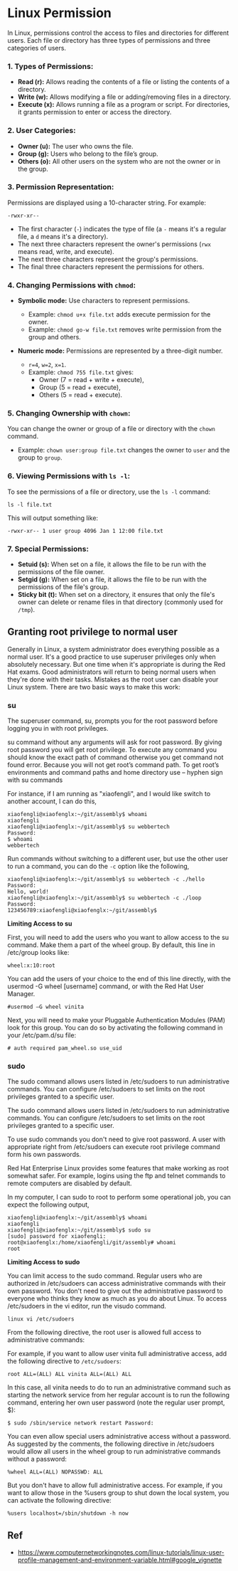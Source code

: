 # Linux Permission

In Linux, permissions control the access to files and directories for different users. Each file or directory has three types of permissions and three categories of users.

### 1. **Types of Permissions:**
   - **Read (r):** Allows reading the contents of a file or listing the contents of a directory.
   - **Write (w):** Allows modifying a file or adding/removing files in a directory.
   - **Execute (x):** Allows running a file as a program or script. For directories, it grants permission to enter or access the directory.

### 2. **User Categories:**
   - **Owner (u):** The user who owns the file.
   - **Group (g):** Users who belong to the file’s group.
   - **Others (o):** All other users on the system who are not the owner or in the group.

### 3. **Permission Representation:**
   Permissions are displayed using a 10-character string. For example:
   ```
   -rwxr-xr--
   ```
   - The first character (`-`) indicates the type of file (a `-` means it's a regular file, a `d` means it's a directory).
   - The next three characters represent the owner's permissions (`rwx` means read, write, and execute).
   - The next three characters represent the group's permissions.
   - The final three characters represent the permissions for others.

### 4. **Changing Permissions with `chmod`:**
   - **Symbolic mode:** Use characters to represent permissions.
     - Example: `chmod u+x file.txt` adds execute permission for the owner.
     - Example: `chmod go-w file.txt` removes write permission from the group and others.

   - **Numeric mode:** Permissions are represented by a three-digit number.
     - `r=4`, `w=2`, `x=1`.
     - Example: `chmod 755 file.txt` gives:
       - Owner (7 = read + write + execute),
       - Group (5 = read + execute),
       - Others (5 = read + execute).

### 5. **Changing Ownership with `chown`:**
   You can change the owner or group of a file or directory with the `chown` command.
   - Example: `chown user:group file.txt` changes the owner to `user` and the group to `group`.

### 6. **Viewing Permissions with `ls -l`:**
   To see the permissions of a file or directory, use the `ls -l` command:
   ```
   ls -l file.txt
   ```
   This will output something like:
   ```
   -rwxr-xr-- 1 user group 4096 Jan 1 12:00 file.txt
   ```

### 7. **Special Permissions:**
   - **Setuid (s):** When set on a file, it allows the file to be run with the permissions of the file owner.
   - **Setgid (g):** When set on a file, it allows the file to be run with the permissions of the file's group.
   - **Sticky bit (t):** When set on a directory, it ensures that only the file's owner can delete or rename files in that directory (commonly used for `/tmp`).

## **Granting root privilege to normal user**

Generally in Linux, a system administrator does everything possible as a normal user. It's a good practice to use superuser privileges only when absolutely necessary. But one time when it's appropriate is during the Red Hat exams. Good administrators will return to being normal users when they're done with their tasks. Mistakes as the root user can disable your Linux system. There are two basic ways to make this work:

### **su**

The superuser command, su, prompts you for the root password before logging you in with root privileges.

su command without any arguments will ask for root password. By giving root password you will get root privilege. To execute any command you should know the exact path of command otherwise you get command not found error. Because you will not get root’s command path. To get root’s environments and command paths and home directory use – hyphen sign with su commands

For instance, if I am running as "xiaofengli", and I would like switch to another account, I can do this,

```shell
xiaofengli@xiaofenglx:~/git/assembly$ whoami 
xiaofengli 
xiaofengli@xiaofenglx:~/git/assembly$ su webbertech 
Password: 
$ whoami 
webbertech 
```

Run commands without switching to a different user, but use the other user to run a command, you can do the `-c` option like the following,

```shell
xiaofengli@xiaofenglx:~/git/assembly$ su webbertech -c ./hello 
Password: 
Hello, world! 
xiaofengli@xiaofenglx:~/git/assembly$ su webbertech -c ./loop 
Password: 
123456789:xiaofengli@xiaofenglx:~/git/assembly$ 
```

**Limiting Access to su**

First, you will need to add the users who you want to allow access to the su command. Make them a part of the wheel group. By default, this line in /etc/group looks like:

 `wheel:x:10:root`

You can add the users of your choice to the end of this line directly, with the usermod -G wheel [username] command, or with the Red Hat User Manager.

 `#usermod –G wheel vinita`

Next, you will need to make your Pluggable Authentication Modules (PAM) look for this group. You can do so by activating the following command in your /etc/pam.d/su file:

 `# auth required pam_wheel.so use_uid `

### **sudo**

The sudo command allows users listed in /etc/sudoers to run administrative commands. You can configure /etc/sudoers to set limits on the root privileges granted to a specific user.

The sudo command allows users listed in /etc/sudoers to run administrative commands. You can configure /etc/sudoers to set limits on the root privileges granted to a specific user.

To use sudo commands you don't need to give root password. A user with appropriate right from /etc/sudoers can execute root privilege command form his own passwords.

Red Hat Enterprise Linux provides some features that make working as root somewhat safer. For example, logins using the ftp and telnet commands to remote computers are disabled by default.

In my computer, I can sudo to root to perform some operational job, you can expect the following output,

```shell
xiaofengli@xiaofenglx:~/git/assembly$ whoami 
xiaofengli 
xiaofengli@xiaofenglx:~/git/assembly$ sudo su 
[sudo] password for xiaofengli: 
root@xiaofenglx:/home/xiaofengli/git/assembly# whoami 
root 
```


**Limiting Access to sudo**

You can limit access to the sudo command. Regular users who are authorized in /etc/sudoers can access administrative commands with their own password. You don't need to give out the administrative password to everyone who thinks they know as much as you do about Linux. To access /etc/sudoers in the vi editor, run the visudo command.

`linux vi /etc/sudoers`

From the following directive, the root user is allowed full access to administrative commands:

For example, if you want to allow user vinita full administrative access, add the following directive to `/etc/sudoers`:

`root ALL=(ALL) ALL vinita ALL=(ALL) ALL`

In this case, all vinita needs to do to run an administrative command such as starting the network service from her regular account is to run the following command, entering her own user password (note the regular user prompt, $):

`$ sudo /sbin/service network restart Password:`

You can even allow special users administrative access without a password. As suggested by the comments, the following directive in /etc/sudoers would allow all users in the wheel group to run administrative commands without a password:

`%wheel ALL=(ALL) NOPASSWD: ALL`

But you don't have to allow full administrative access. For example, if you want to allow those in the %users group to shut down the local system, you can activate the following directive:

`%users localhost=/sbin/shutdown -h now`

## Ref

- https://www.computernetworkingnotes.com/linux-tutorials/linux-user-profile-management-and-environment-variable.html#google_vignette